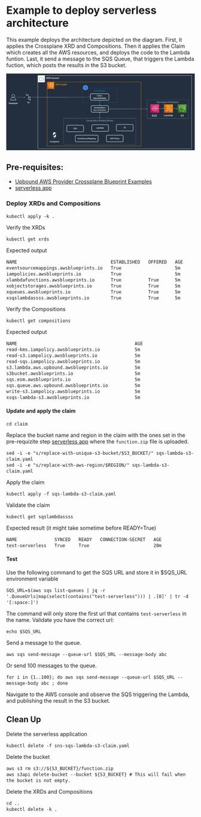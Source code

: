 # Example to deploy serverless architecture
This example deploys the architecture depicted on the diagram. First, it applies the Crossplane XRD and Compositions. Then it applies the Claim which creates all the AWS resources, and deploys the code to the Lambda funtion. Last, it send a message to the SQS Queue, that triggers the Lambda fuction, which posts the results in the S3 bucket.
   
![Serverless diagram](../../../diagrams/sqs-lambda-s3.png)

## Pre-requisites:
 - [Upbound AWS Provider Crossplane Blueprint Examples](../../../README.md)
 - [serverless app](../object-processor-app/README.md)

### Deploy XRDs and Compositions

```shell
kubectl apply -k .
```

Verify the XRDs
```
kubectl get xrds
```
Expected output
```
NAME                                   ESTABLISHED   OFFERED   AGE
eventsourcemappings.awsblueprints.io   True                    5m
iampolicies.awsblueprints.io           True                    5m
xlambdafunctions.awsblueprints.io      True          True      5m
xobjectstorages.awsblueprints.io       True          True      5m
xqueues.awsblueprints.io               True          True      5m
xsqslambdassss.awsblueprints.io        True          True      5m
```

Verify the Compositions
```
kubectl get compositions
```
Expected output
```
NAME                                            AGE
read-kms.iampolicy.awsblueprints.io             5m
read-s3.iampolicy.awsblueprints.io              5m
read-sqs.iampolicy.awsblueprints.io             5m
s3.lambda.aws.upbound.awsblueprints.io          5m
s3bucket.awsblueprints.io                       5m
sqs.esm.awsblueprints.io                        5m
sqs.queue.aws.upbound.awsblueprints.io          5m
write-s3.iampolicy.awsblueprints.io             5m
xsqs-lambda-s3.awsblueprints.io                 5m
```

#### Update and apply the claim
```
cd claim
```
Replace the bucket name and region in the claim with the ones set in the pre-requizite step [serverless app](../object-processor-app/README.md) where the `function.zip` file is uploaded.
```
sed -i -e "s/replace-with-unique-s3-bucket/$S3_BUCKET/" sqs-lambda-s3-claim.yaml
sed -i -e "s/replace-with-aws-region/$REGION/" sqs-lambda-s3-claim.yaml
```
Apply the claim
```
kubectl apply -f sqs-lambda-s3-claim.yaml
```
Validate the claim
```
kubectl get sqslambdassss
```
Expected result (it might take sometime before READY=True)
```
NAME              SYNCED   READY   CONNECTION-SECRET   AGE
test-serverless   True     True                        20m
```

#### Test
Use the following command to get the SQS URL and store it in $SQS_URL environment variable
```
SQS_URL=$(aws sqs list-queues | jq -r '.QueueUrls|map(select(contains("test-serverless"))) | .[0]' | tr -d '[:space:]')
```
The command will only store the first url that contains `test-serverless` in the name. Validate you have the correct url:
```
echo $SQS_URL
```
Send a message to the queue.
```
aws sqs send-message --queue-url $SQS_URL --message-body abc
```
Or send 100 messages to the queue.
```
for i in {1..100}; do aws sqs send-message --queue-url $SQS_URL --message-body abc ; done
```

Navigate to the AWS console and observe the SQS triggering the Lambda, and publishing the result in the S3 bucket.

## Clean Up
Delete the serverless application
```
kubectl delete -f sns-sqs-lambda-s3-claim.yaml
```
Delete the bucket
```
aws s3 rm s3://${S3_BUCKET}/function.zip
aws s3api delete-bucket --bucket ${S3_BUCKET} # This will fail when the bucket is not empty.
```
Delete the XRDs and Compositions
```
cd ..
kubectl delete -k .
```
